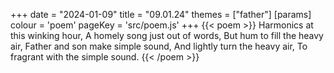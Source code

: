 +++
date = "2024-01-09"
title = "09.01.24"
themes = ["father"]
[params]
  colour = 'poem'
  pageKey = 'src/poem.js'
+++
{{< poem >}}
Harmonics at this winking hour,
A homely song just out of words,
But hum to fill the heavy air,
Father and son make simple sound,
And lightly turn the heavy air,
To fragrant with the simple sound.
{{< /poem >}}